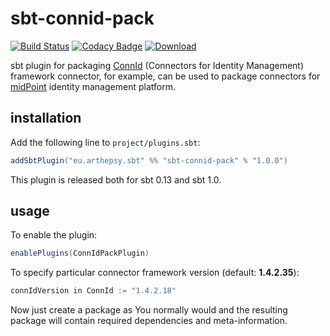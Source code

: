 # sbt-connid-pack

[![Build Status](https://travis-ci.org/arthepsy/sbt-connid-pack.svg)](https://travis-ci.org/arthepsy/sbt-connid-pack)
[![Codacy Badge](https://api.codacy.com/project/badge/Grade/67ae6b7de7434fef85e8f8b12558aff7)](https://www.codacy.com/app/arthepsy/sbt-connid-pack)
[![Download](https://api.bintray.com/packages/arthepsy/sbt-plugins/sbt-connid-pack/images/download.svg)](https://bintray.com/arthepsy/sbt-plugins/sbt-connid-pack/_latestVersion)

sbt plugin for packaging [ConnId](https://github.com/Tirasa/ConnId) (Connectors for Identity Management) framework connector, for example, can be used to package connectors for [midPoint](https://evolveum.com/midpoint) identity management platform.

## installation

Add the following line to `project/plugins.sbt`:

``` scala
addSbtPlugin("eu.arthepsy.sbt" %% "sbt-connid-pack" % "1.0.0")
```

This plugin is released both for sbt 0.13 and sbt 1.0.

## usage
To enable the plugin:

``` scala
enablePlugins(ConnIdPackPlugin)
```

To specify particular connector framework version (default: **1.4.2.35**):

``` scala
connIdVersion in ConnId := "1.4.2.18"
```

Now just create a package as You normally would and the resulting package will contain required dependencies and meta-information.
